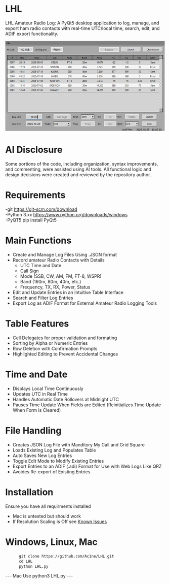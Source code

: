 # LHL
LHL Amateur Radio Log: A PyQt5 desktop application to log, manage, and export ham radio contacts with real-time UTC/local time, search, edit, and ADIF export functionality.

![LHL Screenshot](LHL.png)

# AI Disclosure
Some portions of the code, including organization, syntax improvements, and commenting, were assisted using AI tools. All functional logic and design decisions were created and reviewed by the repository author.

# Requirements
 
  -git             https://git-scm.com/download  
  -Python 3.xx     https://www.python.org/downloads/windows  
  -PyQT5           pip install PyQt5

# Main Functions
  - Create and Manage Log Files Using .JSON format
  - Record amateur Radio Contacts with Details
      - UTC Time and Date
      - Call Sign
      - Mode (SSB, CW, AM, FM, FT-8, WSPR)
      - Band (160m, 80m, 40m, etc.)
      - Frequency, TX, RX, Power, Status
  - Edit and Update Entries in an Intuitive Table Interface
  - Search and Filter Log Entries
  - Export Log as ADIF Format for External Amateur Radio Logging Tools

# Table Features
  - Cell Delegates for proper validation and formating
  - Sorting by Alpha or Numeric Entries
  - Row Deletion with Confirmation Prompts
  - Highlighted Editing to Prevent Accidental Changes

# Time and Date
  - Displays Local Time Continuously
  - Updates UTC in Real Time
  - Handles Automatic Date Rollovers at Midnight UTC
  - Pauses Time Update When Fields are Edited (Reinitializes Time Update When Form is Cleared)

# File Handling
  - Creates JSON Log File with Manditory My Call and Grid Square
  - Loads Existing Log and Populates Table
  - Auto Saves New Log Entries
  - Toggle Edit Mode to Modify Existing Entries
  - Export Entries to an ADIF (.adi) Format for Use with Web Logs Like QRZ
  - Avoides Re-export of Existing Entries

# Installation
  Ensure you have all requirments installed
   * Mac is untested but should work 
   * If Resolution Scaling is Off see [Known Issues](Known_Issues.md)

  # Windows, Linux, Mac   
        
          git clone https://github.com/Ac1ne/LHL.git
          cd LHL
          python LHL.py     
          
  --- Mac Use python3 LHL.py ---
  
